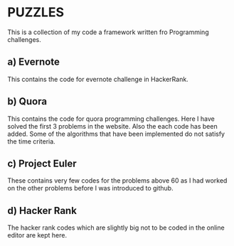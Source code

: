 PUZZLES
=======

This is a collection of my code a framework written fro Programming challenges.

a) Evernote
   --------
   This contains the code for evernote challenge in HackerRank.

b) Quora
   -----
   This contains the code for quora programming challenges. Here I have solved the first 3 problems in the website.
   Also the each code has been added. Some of the algorithms that have been implemented do not satisfy the time criteria.

c) Project Euler
   -------------
   These contains very few codes for the problems above 60 as I had worked on the other problems before I was introduced to github.

d) Hacker Rank
   -----------
   The  hacker rank codes which are slightly big not to be coded in the online editor are kept here.
